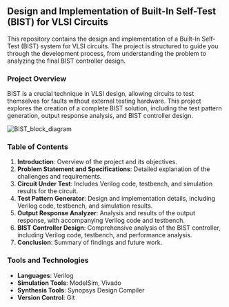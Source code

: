 ## Design and Implementation of Built-In Self-Test (BIST) for VLSI Circuits

This repository contains the design and implementation of a Built-In Self-Test (BIST) system for VLSI circuits. The project is structured to guide you through the development process, from understanding the problem to analyzing the final BIST controller design.

### Project Overview

BIST is a crucial technique in VLSI design, allowing circuits to test themselves for faults without external testing hardware. This project explores the creation of a complete BIST solution, including the test pattern generation, output response analysis, and BIST controller design.

![BIST_block_diagram](https://github.com/user-attachments/assets/d995c893-3bee-4a3a-b156-056ac86d2d3d)

### Table of Contents

1. **Introduction**: Overview of the project and its objectives.
2. **Problem Statement and Specifications**: Detailed explanation of the challenges and requirements.
3. **Circuit Under Test**: Includes Verilog code, testbench, and simulation results for the circuit.
4. **Test Pattern Generator**: Design and implementation details, including Verilog code, testbench, and simulation results.
5. **Output Response Analyzer**: Analysis and results of the output response, with accompanying Verilog code and testbench.
6. **BIST Controller Design**: Comprehensive analysis of the BIST controller, including Verilog code, testbench, and performance analysis.
7. **Conclusion**: Summary of findings and future work.

### Tools and Technologies

- **Languages**: Verilog
- **Simulation Tools**: ModelSim, Vivado
- **Synthesis Tools**: Synopsys Design Compiler
- **Version Control**: Git


